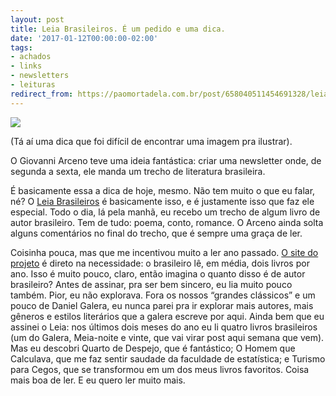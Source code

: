 ```yaml
---
layout: post
title: Leia Brasileiros. É um pedido e uma dica.
date: '2017-01-12T00:00:00-02:00'
tags:
- achados
- links
- newsletters
- leituras
redirect_from: https://paomortadela.com.br/post/658040511454691328/leia-brasileiros-%C3%A9-um-pedido-e-uma-dica
---
```

![](https://64.media.tumblr.com/2e5f5ce2c6fbe88fbfadea1c574c8bd5/b937271234a28a82-3f/s540x810/c15ee1a28a564cb7eab30f9a90c527bf15f4c752.jpg)

(Tá aí uma dica que foi difícil de encontrar uma imagem pra ilustrar).

O Giovanni Arceno teve uma ideia fantástica: criar uma newsletter onde, de segunda a sexta, ele manda um trecho de literatura brasileira.

É basicamente essa a dica de hoje, mesmo. Não tem muito o que eu falar, né? O [Leia Brasileiros](http://www.leiabrasileiros.com.br/) é basicamente isso, e é justamente isso que faz ele especial. Todo o dia, lá pela manhã, eu recebo um trecho de algum livro de autor brasileiro. Tem de tudo: poema, conto, romance. O Arceno ainda solta alguns comentários no final do trecho, que é sempre uma graça de ler.

Coisinha pouca, mas que me incentivou muito a ler ano passado. [O site do projeto](http://www.leiabrasileiros.com.br/) é direto na necessidade: o brasileiro lê, em média, dois livros por ano. Isso é muito pouco, claro, então imagina o quanto disso é de autor brasileiro? Antes de assinar, pra ser bem sincero, eu lia muito pouco também. Pior, eu não explorava. Fora os nossos “grandes clássicos” e um pouco de Daniel Galera, eu nunca parei pra ir explorar mais autores, mais gêneros e estilos literários que a galera escreve por aqui. Ainda bem que eu assinei o Leia: nos últimos dois meses do ano eu li quatro livros brasileiros (um do Galera, Meia-noite e vinte, que vai virar post aqui semana que vem). Mas eu descobri Quarto de Despejo, que é fantástico; O Homem que Calculava, que me faz sentir saudade da faculdade de estatística; e Turismo para Cegos, que se transformou em um dos meus livros favoritos. Coisa mais boa de ler. E eu quero ler muito mais.

